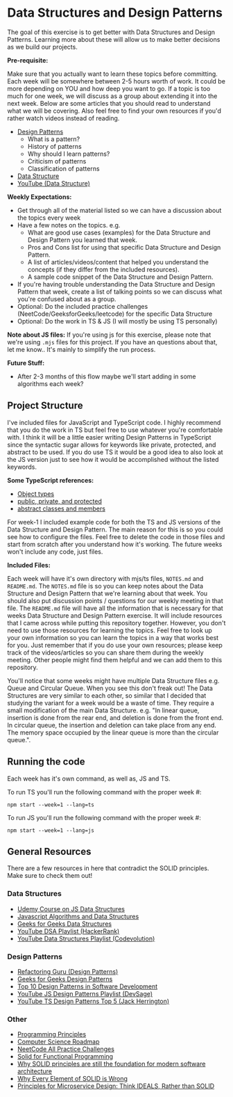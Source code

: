 # Data Structures and Design Patterns

The goal of this exercise is to get better with Data Structures and Design Patterns. Learning more about these will allow us to make better decisions as we build our projects.

**Pre-requisite:**

Make sure that you actually want to learn these topics before committing. Each week will be somewhere between 2-5 hours worth of work. It could be more depending on YOU and how deep you want to go. If a topic is too much for one week, we will discuss as a group about extending it into the next week. Below are some articles that you should read to understand what we will be covering. Also feel free to find your own resources if you'd rather watch videos instead of reading.

- [Design Patterns](https://refactoring.guru/design-patterns/what-is-pattern)
  - What is a pattern?
  - History of patterns
  - Why should I learn patterns?
  - Criticism of patterns
  - Classification of patterns
- [Data Structure](https://www.geeksforgeeks.org/introduction-to-data-structures/)
- [YouTube (Data Structure)](https://www.youtube.com/watch?v=poGEVboh9Rw&list=PLC3y8-rFHvwg6nsAOfC5Is18KB2DrVOJy&index=1)

**Weekly Expectations:**

- Get through all of the material listed so we can have a discussion about the topics every week
- Have a few notes on the topics. e.g.
  - What are good use cases (examples) for the Data Structure and Design Pattern you learned that week.
  - Pros and Cons list for using that specific Data Structure and Design Pattern.
  - A list of articles/videos/content that helped you understand the concepts (if they differ from the included resources).
  - A sample code snippet of the Data Structure and Design Pattern.
- If you're having trouble understanding the Data Structure and Design Pattern that week, create a list of talking points so we can discuss what you're confused about as a group.
- Optional: Do the included practice challenges (NeetCode/GeeksforGeeks/leetcode) for the specific Data Structure
- Optional: Do the work in TS & JS (I will mostly be using TS personally)

**Note about JS files:** If you're using js for this exercise, please note that we're using `.mjs` files for this project. If you have an questions about that, let me know.. It's mainly to simplify the run process.

**Future Stuff:**

- After 2-3 months of this flow maybe we'll start adding in some algorithms each week?

## Project Structure

I've included files for JavaScript and TypeScript code. I highly recommend that you do the work in TS but feel free to use whatever you're comfortable with. I think it will be a little easier writing Design Patterns in TypeScript since the syntactic sugar allows for keywords like private, protected, and abstract to be used. If you do use TS it would be a good idea to also look at the JS version just to see how it would be accomplished without the listed keywords.

**Some TypeScript references:**

- [Object types](https://www.typescriptlang.org/docs/handbook/2/objects.html)
- [public, private, and protected](https://www.typescriptlang.org/docs/handbook/2/classes.html#member-visibility)
- [abstract classes and members](https://www.typescriptlang.org/docs/handbook/2/classes.html#abstract-classes-and-members)

For week-1 I included example code for both the TS and JS versions of the Data Structure and Design Pattern. The main reason for this is so you could see how to configure the files. Feel free to delete the code in those files and start from scratch after you understand how it's working. The future weeks won't include any code, just files.

**Included Files:**

Each week will have it's own directory with mjs/ts files, `NOTES.md` and `README.md`. The `NOTES.md` file is so you can keep notes about the Data Structure and Design Pattern that we're learning about that week. You should also put discussion points / questions for our weekly meeting in that file. The `README.md` file will have all the information that is necessary for that weeks Data Structure and Design Pattern exercise. It will include resources that I came across while putting this repository together. However, you don't need to use those resources for learning the topics. Feel free to look up your own information so you can learn the topics in a way that works best for you. Just remember that if you do use your own resources; please keep track of the videos/articles so you can share them during the weekly meeting. Other people might find them helpful and we can add them to this repository.

You'll notice that some weeks might have multiple Data Structure files e.g. Queue and Circular Queue. When you see this don't freak out! The Data Structures are very similar to each other, so similar that I decided that studying the variant for a week would be a waste of time. They require a small modification of the main Data Structure. e.g. "In linear queue, insertion is done from the rear end, and deletion is done from the front end. In circular queue, the insertion and deletion can take place from any end. The memory space occupied by the linear queue is more than the circular queue.".

## Running the code

Each week has it's own command, as well as, JS and TS.

To run TS you'll run the following command with the proper week #:

```
npm start --week=1 --lang=ts
```

To run JS you'll run the following command with the proper week #:

```
npm start --week=1 --lang=js
```

## General Resources

There are a few resources in here that contradict the SOLID principles. Make sure to check them out!

### Data Structures

- [Udemy Course on JS Data Structures](https://www.udemy.com/course/design-patterns-javascript/)
- [Javascript Algorithms and Data Structures](https://github.com/trekhleb/javascript-algorithms/tree/master)
- [Geeks for Geeks Data Structures](https://www.geeksforgeeks.org/data-structures/?ref=shm)
- [YouTube DSA Playlist (HackerRank)](https://www.youtube.com/playlist?list=PLLXdhg_r2hKA7DPDsunoDZ-Z769jWn4R8)
- [YouTube Data Structures Playlist (Codevolution)](https://www.youtube.com/watch?v=poGEVboh9Rw&list=PLC3y8-rFHvwg6nsAOfC5Is18KB2DrVOJy&index=1)

### Design Patterns

- [Refactoring Guru (Design Patterns)](https://refactoring.guru/design-patterns)
- [Geeks for Geeks Design Patterns](https://www.geeksforgeeks.org/javascript-design-patterns/?ref=lbp)
- [Top 10 Design Patterns in Software Development](https://medium.com/@orta1989/top-10-design-patterns-in-software-development-3d272140e6ff)
- [YouTube JS Design Patterns Playlist (DevSage)](https://www.youtube.com/watch?v=kuirGzhGhyw&list=PLFKDYTlP3abzwWleHq1WHcKyi8nCPY74s&index=1)
- [YouTube TS Design Patterns Top 5 (Jack Herrington)](https://www.youtube.com/watch?v=JBu2ZTPgiKI)

### Other

- [Programming Principles](https://java-design-patterns.com/principles/)
- [Computer Science Roadmap](https://roadmap.sh/computer-science)
- [NeetCode All Practice Challenges](https://neetcode.io/practice)
- [Solid for Functional Programming](https://stackoverflow.com/a/62527987)
- [Why SOLID principles are still the foundation for modern software architecture](https://stackoverflow.blog/2021/11/01/why-solid-principles-are-still-the-foundation-for-modern-software-architecture/)
- [Why Every Element of SOLID is Wrong](https://speakerdeck.com/tastapod/why-every-element-of-solid-is-wrong)
- [Principles for Microservice Design: Think IDEALS, Rather than SOLID](https://www.infoq.com/articles/microservices-design-ideals/)

